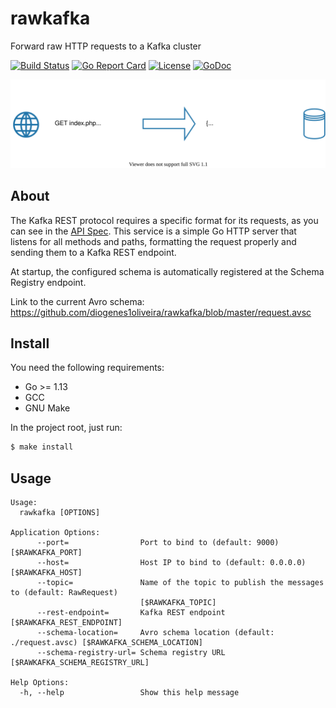# rawkafka

Forward raw HTTP requests to a Kafka cluster

[![Build Status](https://travis-ci.org/diogenes1oliveira/rawkafka.svg?branch=master)](https://travis-ci.org/diogenes1oliveira/rawkafka)
[![Go Report Card](https://goreportcard.com/badge/github.com/diogenes1oliveira/rawkafka)](https://goreportcard.com/report/github.com/diogenes1oliveira/rawkafka)
[![License](https://img.shields.io/github/license/diogenes1oliveira/rawkafka)](https://github.com/diogenes1oliveira/rawkafka/blob/master/LICENSE)
[![GoDoc](https://godoc.org/github.com/diogenes1oliveira/rawkafka?status.svg)](https://godoc.org/github.com/diogenes1oliveira/rawkafka)

![data transformation in rawkafka](https://github.com/diogenes1oliveira/rawkafka/blob/master/diagram.svg "rawkafka - data transformation")

## About

The Kafka REST protocol requires a specific format for its requests, as you can
see in the [API Spec](https://docs.confluent.io/current/kafka-rest/api.html#post--topics-(string-topic_name)).
This service is a simple Go HTTP server that listens for all methods and paths, 
formatting the request properly and sending them to a Kafka REST endpoint.

At startup, the configured schema is automatically registered at the Schema
Registry endpoint.

Link to the current Avro schema: https://github.com/diogenes1oliveira/rawkafka/blob/master/request.avsc

## Install

You need the following requirements:

* Go >= 1.13
* GCC
* GNU Make

In the project root, just run:

``` sh
$ make install
```

## Usage

``` 
Usage:
  rawkafka [OPTIONS]

Application Options:
      --port=                Port to bind to (default: 9000) [$RAWKAFKA_PORT]
      --host=                Host IP to bind to (default: 0.0.0.0) [$RAWKAFKA_HOST]
      --topic=               Name of the topic to publish the messages to (default: RawRequest)
                             [$RAWKAFKA_TOPIC]
      --rest-endpoint=       Kafka REST endpoint [$RAWKAFKA_REST_ENDPOINT]
      --schema-location=     Avro schema location (default: ./request.avsc) [$RAWKAFKA_SCHEMA_LOCATION]
      --schema-registry-url= Schema registry URL [$RAWKAFKA_SCHEMA_REGISTRY_URL]

Help Options:
  -h, --help                 Show this help message
```

